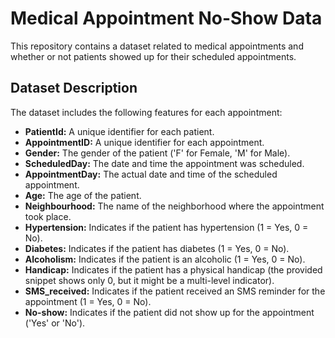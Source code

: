 # Medical Appointment No-Show Data

This repository contains a dataset related to medical appointments and whether or not patients showed up for their scheduled appointments.

## Dataset Description

The dataset includes the following features for each appointment:

* **PatientId:** A unique identifier for each patient.
* **AppointmentID:** A unique identifier for each appointment.
* **Gender:** The gender of the patient ('F' for Female, 'M' for Male).
* **ScheduledDay:** The date and time the appointment was scheduled.
* **AppointmentDay:** The actual date and time of the scheduled appointment.
* **Age:** The age of the patient.
* **Neighbourhood:** The name of the neighborhood where the appointment took place.
* **Hypertension:** Indicates if the patient has hypertension (1 = Yes, 0 = No).
* **Diabetes:** Indicates if the patient has diabetes (1 = Yes, 0 = No).
* **Alcoholism:** Indicates if the patient is an alcoholic (1 = Yes, 0 = No).
* **Handicap:** Indicates if the patient has a physical handicap (the provided snippet shows only 0, but it might be a multi-level indicator).
* **SMS_received:** Indicates if the patient received an SMS reminder for the appointment (1 = Yes, 0 = No).
* **No-show:** Indicates if the patient did not show up for the appointment ('Yes' or 'No').
